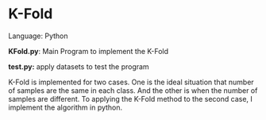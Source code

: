 # K-Fold



Language: Python



**KFold.py**: Main Program to implement the K-Fold

**test.py:** apply datasets to test the program



K-Fold is implemented for two cases. One is the ideal situation that number of samples are the same in each class. And the other is when the number of samples are different. To applying the K-Fold method to the second case, I implement the algorithm in python.